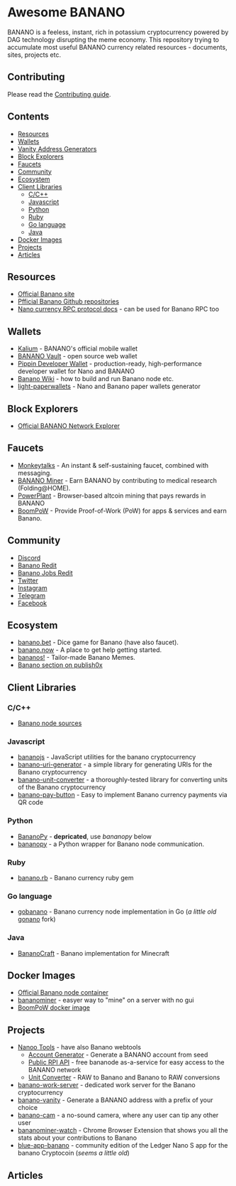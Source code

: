 # Awesome BANANO

BANANO is a feeless, instant, rich in potassium cryptocurrency powered by DAG technology disrupting the meme economy. This repository trying to accumulate most useful BANANO currency related resources - documents, sites, projects etc. 

## Contributing

Please read the [Contributing guide](./Contributing.md).

## Contents

- [Resources](#resources)
- [Wallets](#wallets)
- [Vanity Address Generators](#vanity-address-generators)
- [Block Explorers](#block-explorers)
- [Faucets](#faucets)
- [Community](#community)
- [Ecosystem](#ecosystem)
- [Client Libraries](#client-libraries)
  - [C/C++](#clang)
  - [Javascript](#javascript)
  - [Python](#python)
  - [Ruby](#ruby)
  - [Go language](#golang)
  - [Java](#java)
- [Docker Images](#docker)
- [Projects](#projects)
- [Articles](#articles)

## Resources

- [Official Banano site](https://banano.cc/)
- [Pfficial Banano Github repositories](https://github.com/BananoCoin)
- [Nano currency RPC protocol docs](https://docs.nano.org/commands/rpc-protocol/) - can be used for Banano RPC too

## Wallets

- [Kalium](https://kalium.banano.cc/) - BANANO's official mobile wallet
- [BANANO Vault](https://vault.banano.cc/) - open source web wallet
- [Pippin Developer Wallet](https://github.com/appditto/pippin_nano_wallet) - production-ready, high-performance developer wallet for Nano and BANANO
- [Banano Wiki](https://github.com/BananoCoin/banano/wiki) - how to build and run Banano node etc.
- [light-paperwallets](https://nanoo.tools/light-paperwallets) - Nano and Banano paper wallets generator

## Block Explorers

- [Official BANANO Network Explorer](https://creeper.banano.cc/)

## Faucets

- [Monkeytalks](https://monkeytalks.cc/) - An instant & self-sustaining faucet, combined with messaging.
- [BANANO Miner](https://bananominer.com/) - Earn BANANO by contributing to medical research (Folding@HOME).
- [PowerPlant](https://powerplant.banano.cc/) - Browser-based altcoin mining that pays rewards in BANANO
- [BoomPoW](https://bpow.banano.cc/) - Provide Proof-of-Work (PoW) for apps & services and earn Banano.

## Community

- [Discord](http://chat.banano.cc/)
- [Banano Redit](https://www.reddit.com/r/banano)
- [Banano Jobs Redit](https://www.reddit.com/r/bananojobs)
- [Twitter](https://twitter.com/bananocoin)
- [Instagram](https://www.instagram.com/bananocurrency/)
- [Telegram](https://t.me/banano_official)
- [Facebook](https://www.facebook.com/bananocurrency/)

## Ecosystem

- [banano.bet](https://bananobet.com/) - Dice game for Banano (have also faucet).
- [banano.now](https://banano.how/) - A place to get help getting started.
- [bananos!](https://banano.fun/) - Tailor-made Banano Memes.
- [Banano section on publish0x](https://www.publish0x.com/banano)

## Client Libraries

### C/C++

- [Banano node sources](https://github.com/BananoCoin/banano)

### Javascript

- [bananojs](https://github.com/BananoCoin/bananojs) - JavaScript utilities for the banano cryptocurrency
- [banano-uri-generator](https://github.com/zh/banano-uri-generator) - a simple library for generating URIs for the Banano cryptocurrency
- [banano-unit-converter](https://github.com/zh/banano-unit-converter) - a thoroughly-tested library for converting units of the Banano cryptocurrency
- [banano-pay-button](https://github.com/zh/banano-pay-button) - Easy to implement Banano currency payments via QR code

### Python

- [BananoPy](https://github.com/Kirby1997/BananoPy) - **depricated**, use *bananopy* below
- [bananopy](https://github.com/milkyklim/bananopy) - a Python wrapper for Banano node communication. 

### Ruby

- [banano.rb](https://github.com/zh/rbanano) - Banano currency ruby gem

### Go language

- [gobanano](https://github.com/BananoCoin/gobanano) - Banano currency node implementation in Go (*a little old* [gonano](https://github.com/alexbakker/gonano) fork)

### Java

- [BananoCraft](https://github.com/Kirby1997/BananoCraft) - Banano implementation for Minecraft

## Docker Images

- [Official Banano node container](https://hub.docker.com/r/bananocoin/banano)
- [bananominer](https://hub.docker.com/r/anzerr/bananominer) - easyer way to "mine" on a server with no gui
- [BoomPoW docker image](https://hub.docker.com/r/bananocoin/boompow)

## Projects

- [Nanoo Tools](https://nanoo.tools/) - have also Banano webtools
  - [Account Generator](https://nanoo.tools/quick-banano-account) - Generate a BANANO account from seed
  - [Public RPI API](https://nanoo.tools/bananode-api) - free bananode as-a-service for easy access to the BANANO network
  - [Unit Converter](https://nanoo.tools/banano-units) - RAW to Banano and Banano to RAW conversions
- [banano-work-server](https://github.com/BananoCoin/banano-work-server) - dedicated work server for the Banano cryptocurrency
- [banano-vanity](https://github.com/BananoCoin/banano-vanity) - Generate a BANANO address with a prefix of your choice
- [banano-cam](https://github.com/BananoCoin/banano-cam) - a no-sound camera, where any user can tip any other user
- [bananominer-watch](https://github.com/andrecrjr/bananominer-watch) - Chrome Browser Extension that shows you all the stats about your contributions to Banano
- [blue-app-banano](https://github.com/coranos/blue-app-banano) - community edition of the Ledger Nano S app for the banano Cryptocoin (*seems a little old*)


## Articles